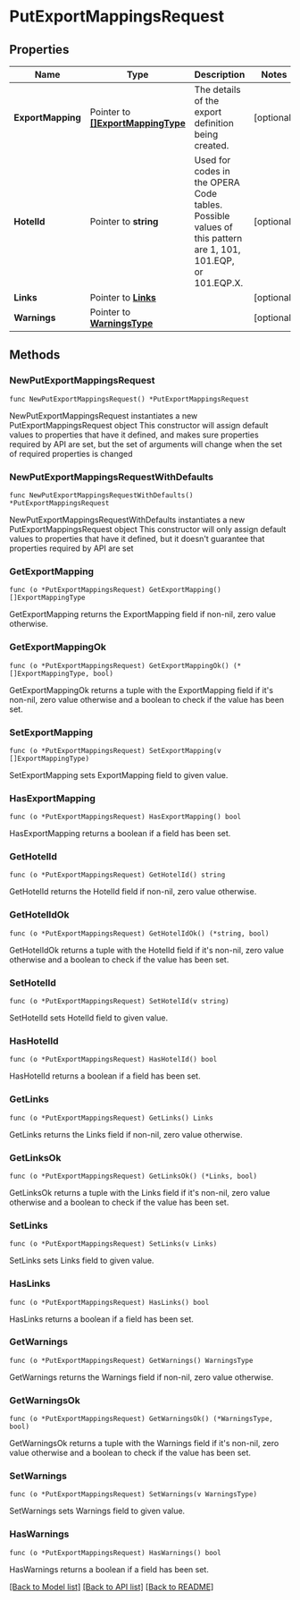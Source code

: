 # PutExportMappingsRequest

## Properties

Name | Type | Description | Notes
------------ | ------------- | ------------- | -------------
**ExportMapping** | Pointer to [**[]ExportMappingType**](ExportMappingType.md) | The details of the export definition being created. | [optional] 
**HotelId** | Pointer to **string** | Used for codes in the OPERA Code tables. Possible values of this pattern are 1, 101, 101.EQP, or 101.EQP.X. | [optional] 
**Links** | Pointer to [**Links**](Links.md) |  | [optional] 
**Warnings** | Pointer to [**WarningsType**](WarningsType.md) |  | [optional] 

## Methods

### NewPutExportMappingsRequest

`func NewPutExportMappingsRequest() *PutExportMappingsRequest`

NewPutExportMappingsRequest instantiates a new PutExportMappingsRequest object
This constructor will assign default values to properties that have it defined,
and makes sure properties required by API are set, but the set of arguments
will change when the set of required properties is changed

### NewPutExportMappingsRequestWithDefaults

`func NewPutExportMappingsRequestWithDefaults() *PutExportMappingsRequest`

NewPutExportMappingsRequestWithDefaults instantiates a new PutExportMappingsRequest object
This constructor will only assign default values to properties that have it defined,
but it doesn't guarantee that properties required by API are set

### GetExportMapping

`func (o *PutExportMappingsRequest) GetExportMapping() []ExportMappingType`

GetExportMapping returns the ExportMapping field if non-nil, zero value otherwise.

### GetExportMappingOk

`func (o *PutExportMappingsRequest) GetExportMappingOk() (*[]ExportMappingType, bool)`

GetExportMappingOk returns a tuple with the ExportMapping field if it's non-nil, zero value otherwise
and a boolean to check if the value has been set.

### SetExportMapping

`func (o *PutExportMappingsRequest) SetExportMapping(v []ExportMappingType)`

SetExportMapping sets ExportMapping field to given value.

### HasExportMapping

`func (o *PutExportMappingsRequest) HasExportMapping() bool`

HasExportMapping returns a boolean if a field has been set.

### GetHotelId

`func (o *PutExportMappingsRequest) GetHotelId() string`

GetHotelId returns the HotelId field if non-nil, zero value otherwise.

### GetHotelIdOk

`func (o *PutExportMappingsRequest) GetHotelIdOk() (*string, bool)`

GetHotelIdOk returns a tuple with the HotelId field if it's non-nil, zero value otherwise
and a boolean to check if the value has been set.

### SetHotelId

`func (o *PutExportMappingsRequest) SetHotelId(v string)`

SetHotelId sets HotelId field to given value.

### HasHotelId

`func (o *PutExportMappingsRequest) HasHotelId() bool`

HasHotelId returns a boolean if a field has been set.

### GetLinks

`func (o *PutExportMappingsRequest) GetLinks() Links`

GetLinks returns the Links field if non-nil, zero value otherwise.

### GetLinksOk

`func (o *PutExportMappingsRequest) GetLinksOk() (*Links, bool)`

GetLinksOk returns a tuple with the Links field if it's non-nil, zero value otherwise
and a boolean to check if the value has been set.

### SetLinks

`func (o *PutExportMappingsRequest) SetLinks(v Links)`

SetLinks sets Links field to given value.

### HasLinks

`func (o *PutExportMappingsRequest) HasLinks() bool`

HasLinks returns a boolean if a field has been set.

### GetWarnings

`func (o *PutExportMappingsRequest) GetWarnings() WarningsType`

GetWarnings returns the Warnings field if non-nil, zero value otherwise.

### GetWarningsOk

`func (o *PutExportMappingsRequest) GetWarningsOk() (*WarningsType, bool)`

GetWarningsOk returns a tuple with the Warnings field if it's non-nil, zero value otherwise
and a boolean to check if the value has been set.

### SetWarnings

`func (o *PutExportMappingsRequest) SetWarnings(v WarningsType)`

SetWarnings sets Warnings field to given value.

### HasWarnings

`func (o *PutExportMappingsRequest) HasWarnings() bool`

HasWarnings returns a boolean if a field has been set.


[[Back to Model list]](../README.md#documentation-for-models) [[Back to API list]](../README.md#documentation-for-api-endpoints) [[Back to README]](../README.md)


